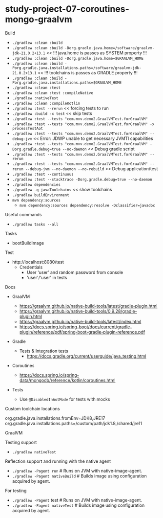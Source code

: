 # study-project-07-coroutines-mongo-graalvm





Build
 - `./gradlew :clean :build`
 - `./gradlew :clean :build -Dorg.gradle.java.home=/software/graalvm-jdk-21.0.2+13.1` << !!! java.home is passes as SYSTEM property !!!
 - `./gradlew :clean :build -Dorg.gradle.java.home=$GRAALVM_HOME`
 - `./gradlew :clean :build -Porg.gradle.java.installations.paths=/software/graalvm-jdk-21.0.2+13.1` << !!! toolchains is passes as GRADLE property !!!
 - `./gradlew :clean :build -Porg.gradle.java.installations.paths=$GRAALVM_HOME`
 - `./gradlew :clean :test`
 - `./gradlew :clean :test :compileNative`
 - `./gradlew :nativeTest`
 - `./gradlew :clean :compileKotlin`
 - `./gradlew :test --rerun`  << forcing tests to run
 - `./gradlew :build -x test` << skip tests
 - `./gradlew :test --tests "com.mvv.demo2.GraalVMTest.forGraalVM"`
 - `./gradlew :test --tests "com.mvv.demo2.GraalVMTest.forGraalVM" -x processTestAot`
 - `./gradlew :test --tests "com.mvv.demo2.GraalVMTest.forGraalVM" --debug-jvm` << Error:  JDWP unable to get necessary JVMTI capabilities
 - `./gradlew :test --tests "com.mvv.demo2.GraalVMTest.forGraalVM" -Dorg.gradle.debug=true --no-daemon` << Debug gradle script
 - `./gradlew :test --tests "com.mvv.demo2.GraalVMTest.forGraalVM" --rerun`
 - `./gradlew :test --tests "com.mvv.demo2.GraalVMTest.forGraalVM" --rerun --debug-jvm --no-daemon --no-rebuild` << Debug application/test
 - `./gradlew :test --continuous`
 - `./gradlew :test --stacktrace -Dorg.gradle.debug=true --no-daemon`
 - `./gradlew dependencies`
 - `./gradlew -q javaToolchains` << show toolchains
 - `./gradlew buildEnvironment`
 - `mvn dependency:sources`
   - `mvn dependency:sources dependency:resolve -Dclassifier=javadoc`


Useful commands
 - `./gradlew tasks --all`


Tasks
 - bootBuildImage


Test

 - http://localhost:8080/test
   - Credentials
     - User 'user' and random password from console
     - 'user'/'user' in tests



Docs

 - GraalVM
   - https://graalvm.github.io/native-build-tools/latest/gradle-plugin.html
   - https://graalvm.github.io/native-build-tools/0.9.28/gradle-plugin.html
   - https://graalvm.github.io/native-build-tools/latest/index.html
   - https://docs.spring.io/spring-boot/docs/current/gradle-plugin/reference/pdf/spring-boot-gradle-plugin-reference.pdf

 - Gradle
   - Tests & Integration tests
     - https://docs.gradle.org/current/userguide/java_testing.html

 - Coroutines
   - https://docs.spring.io/spring-data/mongodb/reference/kotlin/coroutines.html

 - Tests
   - Use `@DisabledInAotMode` for tests with mocks


Custom toolchain locations

 org.gradle.java.installations.fromEnv=JDK8,JRE17
 org.gradle.java.installations.paths=/custom/path/jdk1.8,/shared/jre11


GraalVM


Testing support

 - `./gradlew nativeTest`


Reflection support and running with the native agent

 - `./gradlew -Pagent run`  # Runs on JVM with native-image-agent.
 - `./gradlew -Pagent nativeBuild` # Builds image using configuration acquired by agent.

 For testing
 - `./gradlew -Pagent` test # Runs on JVM with native-image-agent.
 - `./gradlew -Pagent nativeTest` # Builds image using configuration acquired by agent.

